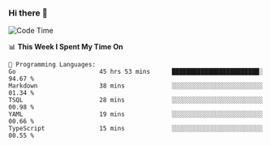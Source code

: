 ### Hi there 👋

<!--
**CrazyCollin/crazycollin** is a ✨ _special_ ✨ repository because its `README.md` (this file) appears on your GitHub profile.

Here are some ideas to get you started:

- 🔭 I’m currently working on ...
- 🌱 I’m currently learning ...
- 👯 I’m looking to collaborate on ...
- 🤔 I’m looking for help with ...
- 💬 Ask me about ...
- 📫 How to reach me: ...
- 😄 Pronouns: ...
- ⚡ Fun fact: ...
-->

<!--START_SECTION:waka-->
![Code Time](http://img.shields.io/badge/Code%20Time-1%2C055%20hrs%2021%20mins-blue)

📊 **This Week I Spent My Time On** 

```text
💬 Programming Languages: 
Go                       45 hrs 53 mins      ████████████████████████░   94.67 % 
Markdown                 38 mins             ░░░░░░░░░░░░░░░░░░░░░░░░░   01.34 % 
TSQL                     28 mins             ░░░░░░░░░░░░░░░░░░░░░░░░░   00.98 % 
YAML                     19 mins             ░░░░░░░░░░░░░░░░░░░░░░░░░   00.66 % 
TypeScript               15 mins             ░░░░░░░░░░░░░░░░░░░░░░░░░   00.55 % 
```


<!--END_SECTION:waka-->
